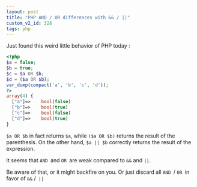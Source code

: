 ```yaml
---
layout: post
title: "PHP AND / OR differences with && / ||"
custom_v2_id: 328
tags: php
---
```


Just found this weird little behavior of PHP today :


```php
<?php
$a = false;
$b = true;
$c = $a OR $b;
$d = ($a OR $b);
var_dump(compact('a', 'b', 'c', 'd'));
?>
array(4) {
  ["a"]=>    bool(false)
  ["b"]=>    bool(true)
  ["c"]=>    bool(false)
  ["d"]=>    bool(true)
}
```

`$a OR $b` in fact returns `$a`, while `($a OR $b)` returns the result of the
parenthesis. On the other hand, `$a || $b` correctly returns the result of the
expression.

It seems that `AND `and `OR `are weak compared to `&&` and `||`.

Be aware of that, or it might backfire on you. Or just discard all `AND `/ `OR
`in favor of `&&` /` ||`
